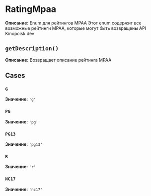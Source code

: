 # RatingMpaa

**Описание:** Enum для рейтингов MPAA
Этот enum содержит все возможные рейтинги MPAA, которые могут быть
возвращены API Kinopoisk.dev

## `getDescription()`

**Описание:** Возвращает описание рейтинга MPAA

## Cases

### `G`

**Значение:** `'g'`

### `PG`

**Значение:** `'pg'`

### `PG13`

**Значение:** `'pg13'`

### `R`

**Значение:** `'r'`

### `NC17`

**Значение:** `'nc17'`

